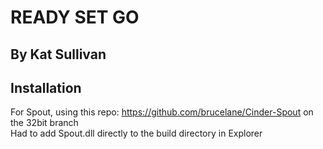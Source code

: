 # READY SET GO

## By Kat Sullivan

## Installation
For Spout, using this repo: https://github.com/brucelane/Cinder-Spout on the 32bit branch </br>
Had to add Spout.dll directly to the build directory in Explorer
